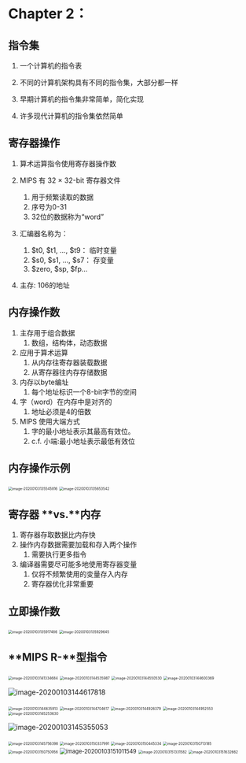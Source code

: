# Chapter 2：

## **指令集**

1. 一个计算机的指令表

2. 不同的计算机架构具有不同的指令集，大部分都一样

3. 早期计算机的指令集非常简单，简化实现

4. 许多现代计算机的指令集依然简单

## **寄存器操作**

1. 算术运算指令使用寄存器操作数

2. MIPS 有 32 × 32-bit 寄存器文件
   1. 用于频繁读取的数据
   2. 序号为0-31
   3. 32位的数据称为“word”

3. 汇编器名称为：
   1. $t0, $t1, …, $t9：  临时变量 
   2. $s0, $s1, …, $s7： 存变量
   3. $zero, $sp, $fp…

4. 主存: 106的地址



## **内存操作数**

1. 主存用于组合数据
   1. 数组，结构体，动态数据
2. 应用于算术运算
   1. 从内存往寄存器装载数据
   2. 从寄存器往内存存储数据
3. 内存以byte编址
   1. 每个地址标识一个8-bit字节的空间
4. 字（word）在内存中是对齐的
   1. 地址必须是4的倍数
5. MIPS 使用大端方式
   1. 字的最小地址表示其最高有效位。
   2. c.f. 小端:最小地址表示最低有效位



## **内存操作示例**

<img src="第二章.assets/image-20200103135545816.png" alt="image-20200103135545816" style="zoom:50%;" />

<img src="第二章.assets/image-20200103135653542.png" alt="image-20200103135653542" style="zoom:50%;" />

## **寄存器** **vs.**内存

1. 寄存器存取数据比内存快
2. 操作内存数据需要加载和存入两个操作
   1. 需要执行更多指令
3. 编译器需要尽可能多地使用寄存器变量
   1. 仅将不频繁使用的变量存入内存
   2. 寄存器优化非常重要

## **立即操作数**

<img src="第二章.assets/image-20200103135917486.png" alt="image-20200103135917486" style="zoom:50%;" />

<img src="第二章.assets/image-20200103135929645.png" alt="image-20200103135929645" style="zoom:50%;" />

## **MIPS R-**型指令



<img src="第二章.assets/image-20200103141334684.png" alt="image-20200103141334684" style="zoom:50%;" />

<img src="第二章.assets/image-20200103144535987.png" alt="image-20200103144535987" style="zoom:50%;" />

<img src="第二章.assets/image-20200103144550530.png" alt="image-20200103144550530" style="zoom:50%;" />

<img src="第二章.assets/image-20200103144600369.png" alt="image-20200103144600369" style="zoom:50%;" />

![image-20200103144617818](第二章.assets/image-20200103144617818.png)

<img src="第二章.assets/image-20200103144635913.png" alt="image-20200103144635913" style="zoom:50%;" />

<img src="第二章.assets/image-20200103144704617.png" alt="image-20200103144704617" style="zoom:50%;" />

<img src="第二章.assets/image-20200103144926379.png" alt="image-20200103144926379" style="zoom:50%;" />

<img src="第二章.assets/image-20200103144952553.png" alt="image-20200103144952553" style="zoom:50%;" />

<img src="第二章.assets/image-20200103145253630.png" alt="image-20200103145253630" style="zoom:50%;" />

![image-20200103145355053](第二章.assets/image-20200103145355053.png)

<img src="第二章.assets/image-20200103145756398.png" alt="image-20200103145756398" style="zoom:50%;" />

<img src="第二章.assets/image-20200103150337991.png" alt="image-20200103150337991" style="zoom: 50%;" />

<img src="第二章.assets/image-20200103150445334.png" alt="image-20200103150445334" style="zoom: 50%;" />

<img src="第二章.assets/image-20200103150713185.png" alt="image-20200103150713185" style="zoom:50%;" />

<img src="第二章.assets/image-20200103150750956.png" alt="image-20200103150750956" style="zoom:50%;" />

<img src="第二章.assets/image-20200103151011549.png" alt="image-20200103151011549" style="zoom: 80%;" />

<img src="第二章.assets/image-20200103151331582.png" alt="image-20200103151331582" style="zoom:50%;" />

<img src="第二章.assets/image-20200103151632662.png" alt="image-20200103151632662" style="zoom:50%;" />